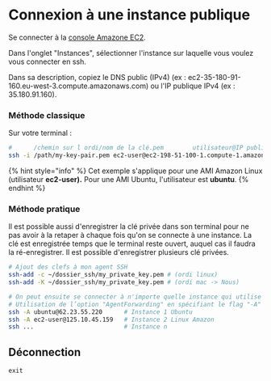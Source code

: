 # Connexion à une instance publique

Se connecter à la [console Amazone EC2](https://console.aws.amazon.com/ec2).

Dans l'onglet "Instances", sélectionner l'instance sur laquelle vous voulez vous connecter en ssh.

Dans sa description, copiez le DNS public \(IPv4\) \(ex : ec2-35-180-91-160.eu-west-3.compute.amazonaws.com\) ou l'IP publique IPv4 \(ex : 35.180.91.160\).



### Méthode classique

Sur votre terminal :

```bash
#      /chemin sur l ordi/nom de la clé.pem        utilisateur@IP publique de l'instance
ssh -i /path/my-key-pair.pem ec2-user@ec2-198-51-100-1.compute-1.amazonaws.com
```

{% hint style="info" %}
Cet exemple s'applique pour une AMI Amazon Linux \(utilisateur **ec2-user\).** Pour une AMI Ubuntu, l'utilisateur est **ubuntu**.
{% endhint %}



### Méthode pratique

Il est possible aussi d'enregistrer la clé privée dans son terminal pour ne pas avoir à la retaper à chaque fois qu'on se connecte à une instance. La clé est enregistrée temps que le terminal reste ouvert, auquel cas il faudra la ré-enregistrer. Il est possible d'enregistrer plusieurs clé privées.

```bash
# Ajout des clefs à mon agent SSH
ssh-add -c ~/dossier_ssh/my_private_key.pem	# (ordi linux)
ssh-add -K ~/dossier_ssh/my_private_key.pem	# (ordi mac -> Nous)

# On peut ensuite se connecter à n'importe quelle instance qui utilise my_private_key.pem
# Utilisation de l’option "AgentForwarding" en spécifiant le flag "-A" 
ssh -A ubuntu@62.23.55.220      # Instance 1 Ubuntu
ssh -A ec2-user@125.10.45.159   # Instance 2 Linux Amazon
ssh ...                         # Instance n
```



## Déconnection

```text
exit
```









